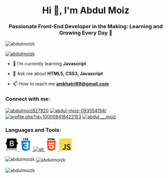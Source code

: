 <h1 align="center">Hi 👋, I'm Abdul Moiz</h1>
<h3 align="center">Passionate Front-End Developer in the Making: Learning and Growing Every Day 🚀</h3>

<p align="left"> <img src="https://komarev.com/ghpvc/?username=abdulmoizk&label=Profile%20views&color=0e75b6&style=flat" alt="abdulmoizk" /> </p>

<p align="left"> <a href="https://github.com/ryo-ma/github-profile-trophy"><img src="https://github-profile-trophy.vercel.app/?username=abdulmoizk" alt="abdulmoizk" /></a> </p>

- 🌱 I’m currently learning **Javascript**

- 💬 Ask me about **HTML5, CSS3, Javascript**

- 📫 How to reach me **amkhatri89@gmail.com**

<h3 align="left">Connect with me:</h3>
<p align="left">
<a href="https://twitter.com/abdulmoiz827920" target="blank"><img align="center" src="https://raw.githubusercontent.com/rahuldkjain/github-profile-readme-generator/master/src/images/icons/Social/twitter.svg" alt="abdulmoiz827920" height="30" width="40" /></a>
<a href="https://linkedin.com/in/abdul-moiz-093554194/" target="blank"><img align="center" src="https://raw.githubusercontent.com/rahuldkjain/github-profile-readme-generator/master/src/images/icons/Social/linked-in-alt.svg" alt="abdul-moiz-093554194/" height="30" width="40" /></a>
<a href="https://fb.com/profile.php?id=100008418422153" target="blank"><img align="center" src="https://raw.githubusercontent.com/rahuldkjain/github-profile-readme-generator/master/src/images/icons/Social/facebook.svg" alt="profile.php?id=100008418422153" height="30" width="40" /></a>
<a href="https://instagram.com/abdul.__.moiz" target="blank"><img align="center" src="https://raw.githubusercontent.com/rahuldkjain/github-profile-readme-generator/master/src/images/icons/Social/instagram.svg" alt="abdul.__.moiz" height="30" width="40" /></a>
</p>

<h3 align="left">Languages and Tools:</h3>
<p align="left"> <a href="https://getbootstrap.com" target="_blank" rel="noreferrer"> <img src="https://raw.githubusercontent.com/devicons/devicon/master/icons/bootstrap/bootstrap-plain-wordmark.svg" alt="bootstrap" width="40" height="40"/> </a> <a href="https://www.w3schools.com/css/" target="_blank" rel="noreferrer"> <img src="https://raw.githubusercontent.com/devicons/devicon/master/icons/css3/css3-original-wordmark.svg" alt="css3" width="40" height="40"/> </a> <a href="https://git-scm.com/" target="_blank" rel="noreferrer"> <img src="https://www.vectorlogo.zone/logos/git-scm/git-scm-icon.svg" alt="git" width="40" height="40"/> </a> <a href="https://www.w3.org/html/" target="_blank" rel="noreferrer"> <img src="https://raw.githubusercontent.com/devicons/devicon/master/icons/html5/html5-original-wordmark.svg" alt="html5" width="40" height="40"/> </a> <a href="https://developer.mozilla.org/en-US/docs/Web/JavaScript" target="_blank" rel="noreferrer"> <img src="https://raw.githubusercontent.com/devicons/devicon/master/icons/javascript/javascript-original.svg" alt="javascript" width="40" height="40"/> </a> </p>

<p><img align="left" src="https://github-readme-stats.vercel.app/api/top-langs?username=abdulmoizk&show_icons=true&locale=en&layout=compact" alt="abdulmoizk" /></p>

<p>&nbsp;<img align="center" src="https://github-readme-stats.vercel.app/api?username=abdulmoizk&show_icons=true&locale=en" alt="abdulmoizk" /></p>

<p><img align="center" src="https://github-readme-streak-stats.herokuapp.com/?user=abdulmoizk&" alt="abdulmoizk" /></p>


